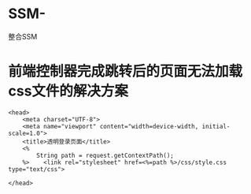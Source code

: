 # SSM-
整合SSM

# 前端控制器完成跳转后的页面无法加载css文件的解决方案
```
<head>
    <meta charset="UTF-8">
    <meta name="viewport" content="width=device-width, initial-scale=1.0">
    <title>透明登录页面</title>
    <%
        String path = request.getContextPath();
    %>    <link rel="stylesheet" href=<%=path %>/css/style.css type="text/css">

</head>
```
